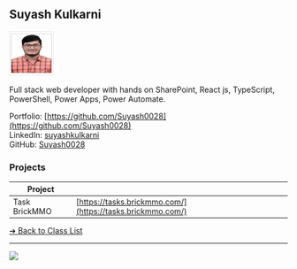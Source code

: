 <style>@import url("//readme.codeadam.ca/readme.css");</style>

## Suyash Kulkarni

![Suyash Kulkarni](../images/suyash0028.jpg)

Full stack web developer with hands on SharePoint, React js, TypeScript, PowerShell, Power Apps, Power Automate.

Portfolio: [https://github.com/Suyash0028](https://github.com/Suyash0028)  
LinkedIn: [suyashkulkarni](https://www.linkedin.com/in/suyashkulkarni)  
GitHub: [Suyash0028](https://github.com/Suyash0028)  

### Projects

| Project | |
| - | - |
| Task BrickMMO | [https://tasks.brickmmo.com/](https://tasks.brickmmo.com/) |

[&#10132; Back to Class List](/)

---

<a href="https://brickmmo.com">
<img src="https://brickmmo.com/images/brickmmo-logo-horizontal.jpg" width="100">
</a>
